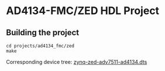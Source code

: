 # AD4134-FMC/ZED HDL Project

## Building the project

```
cd projects/ad4134_fmc/zed
make
```

Corresponding device tree: [zynq-zed-adv7511-ad4134.dts](https://github.com/analogdevicesinc/linux/blob/main/arch/arm/boot/dts/xilinx/zynq-zed-adv7511-ad4134.dts)
